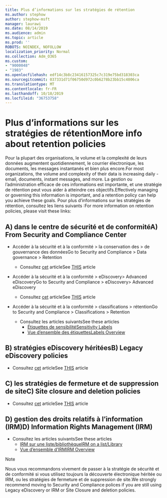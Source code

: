 ```yaml
---
title: Plus d’informations sur les stratégies de rétention
ms.author: stephow
author: stephow-msft
manager: laurawi
ms.date: 08/14/2019
ms.audience: admin
ms.topic: article
ms.prod: ''
ROBOTS: NOINDEX, NOFOLLOW
localization_priority: Normal
ms.collection: Adm_O365
ms.custom:
- "9000048"
- "1983"
ms.openlocfilehash: edf14c3b8c23416157325c7c319e75bd318303ca
ms.sourcegitcommit: 037331d71f06750d972c0b6278b23bb15c4806ca
ms.translationtype: MT
ms.contentlocale: fr-FR
ms.lasthandoff: 10/18/2019
ms.locfileid: "36753758"
---
```

# <a name="more-info-about-retention-policies"></a><span data-ttu-id="8ff66-102">Plus d’informations sur les stratégies de rétention</span><span class="sxs-lookup"><span data-stu-id="8ff66-102">More info about retention policies</span></span>

<span data-ttu-id="8ff66-103">Pour la plupart des organisations, le volume et la complexité de leurs données augmentent quotidiennement, le courrier électronique, les documents, les messages instantanés et bien plus encore.</span><span class="sxs-lookup"><span data-stu-id="8ff66-103">For most organizations, the volume and complexity of their data is increasing daily - email, documents, instant messages, and more.</span></span> <span data-ttu-id="8ff66-104">La gestion ou l’administration efficace de ces informations est importante, et une stratégie de rétention peut vous aider à atteindre ces objectifs.</span><span class="sxs-lookup"><span data-stu-id="8ff66-104">Effectively managing or governing this information is important, and a retention policy can help you achieve these goals.</span></span> <span data-ttu-id="8ff66-105">Pour plus d’informations sur les stratégies de rétention, consultez les liens suivants :</span><span class="sxs-lookup"><span data-stu-id="8ff66-105">For more information on retention policies, please visit these links:</span></span>

## <a name="a-from-security-and-compliance-center"></a><span data-ttu-id="8ff66-106">A) dans le centre de sécurité et de conformité</span><span class="sxs-lookup"><span data-stu-id="8ff66-106">A) From Security and Compliance Center</span></span>

- <span data-ttu-id="8ff66-107">Accéder à la sécurité et à la conformité > la conservation des > de gouvernance des données</span><span class="sxs-lookup"><span data-stu-id="8ff66-107">Go to Security and Compliance > Data governance > Retention</span></span>
  - <span data-ttu-id="8ff66-108">Consultez [cet](https://docs.microsoft.com/office365/securitycompliance/retention-policies) article</span><span class="sxs-lookup"><span data-stu-id="8ff66-108">See [THIS](https://docs.microsoft.com/office365/securitycompliance/retention-policies) article</span></span>

- <span data-ttu-id="8ff66-109">Accéder à la sécurité et à la conformité > eDiscovery> Advanced eDiscovery</span><span class="sxs-lookup"><span data-stu-id="8ff66-109">Go to Security and Compliance > eDiscovery> Advanced eDiscovery</span></span> 
  - <span data-ttu-id="8ff66-110">Consultez [cet](https://docs.microsoft.com/office365/securitycompliance/ediscovery-cases) article</span><span class="sxs-lookup"><span data-stu-id="8ff66-110">See [THIS](https://docs.microsoft.com/office365/securitycompliance/ediscovery-cases) article</span></span>

- <span data-ttu-id="8ff66-111">Accéder à la sécurité et à la conformité > classifications > rétention</span><span class="sxs-lookup"><span data-stu-id="8ff66-111">Go to Security and Compliance > Classifications > Retention</span></span>
  - <span data-ttu-id="8ff66-112">Consultez les articles suivants</span><span class="sxs-lookup"><span data-stu-id="8ff66-112">See these articles</span></span>
    - [<span data-ttu-id="8ff66-113">Étiquettes de sensibilité</span><span class="sxs-lookup"><span data-stu-id="8ff66-113">Sensitivity Labels</span></span>](https://docs.microsoft.com/office365/securitycompliance/sensitivity-labels)
    - [<span data-ttu-id="8ff66-114">Vue d’ensemble des étiquettes</span><span class="sxs-lookup"><span data-stu-id="8ff66-114">Labels Overview</span></span>](https://docs.microsoft.com/office365/securitycompliance/labels)

## <a name="b-legacy-ediscovery-policies"></a><span data-ttu-id="8ff66-115">B) stratégies eDiscovery héritées</span><span class="sxs-lookup"><span data-stu-id="8ff66-115">B) Legacy eDiscovery policies</span></span>

- <span data-ttu-id="8ff66-116">Consultez [cet](https://support.office.com/article/Set-up-an-eDiscovery-Center-in-SharePoint-Online-A18F8975-AA7F-43B4-A7D6-001D14744D8E) article</span><span class="sxs-lookup"><span data-stu-id="8ff66-116">See [THIS](https://support.office.com/article/Set-up-an-eDiscovery-Center-in-SharePoint-Online-A18F8975-AA7F-43B4-A7D6-001D14744D8E) article</span></span>

## <a name="c-site-closure-and-deletion-policies"></a><span data-ttu-id="8ff66-117">C) les stratégies de fermeture et de suppression de site</span><span class="sxs-lookup"><span data-stu-id="8ff66-117">C) Site closure and deletion policies</span></span>

- <span data-ttu-id="8ff66-118">Consultez [cet](https://support.office.com/article/Use-policies-for-site-closure-and-deletion-A8280D82-27FD-48C5-9ADF-8A5431208BA5) article</span><span class="sxs-lookup"><span data-stu-id="8ff66-118">See [THIS](https://support.office.com/article/Use-policies-for-site-closure-and-deletion-A8280D82-27FD-48C5-9ADF-8A5431208BA5) article</span></span>  

## <a name="d-information-rights-management-irm"></a><span data-ttu-id="8ff66-119">D) gestion des droits relatifs à l’information (IRM)</span><span class="sxs-lookup"><span data-stu-id="8ff66-119">D) Information Rights Management (IRM)</span></span>

- <span data-ttu-id="8ff66-120">Consultez les articles suivants</span><span class="sxs-lookup"><span data-stu-id="8ff66-120">See these articles</span></span>
  - [<span data-ttu-id="8ff66-121">IRM sur une liste/bibliothèque</span><span class="sxs-lookup"><span data-stu-id="8ff66-121">IRM on a list/Library</span></span>](https://support.office.com/article/apply-information-rights-management-to-a-list-or-library-3bdb5c4e-94fc-4741-b02f-4e7cc3c54aa1)
  - [<span data-ttu-id="8ff66-122">Vue d’ensemble d’IRM</span><span class="sxs-lookup"><span data-stu-id="8ff66-122">IRM Overview</span></span>](https://support.office.com/article/create-and-apply-information-management-policies-eb501fe9-2ef6-4150-945a-65a6451ee9e9)

> [!Note]
> <span data-ttu-id="8ff66-123">Nous vous recommandons vivement de passer à la stratégie de sécurité et de conformité si vous utilisez toujours la découverte électronique héritée ou IRM, ou les stratégies de fermeture et de suppression de site.</span><span class="sxs-lookup"><span data-stu-id="8ff66-123">We strongly recommend moving to Security and Compliance polices if you are still using Legacy eDiscovery or IRM or Site Closure and deletion policies.</span></span>
